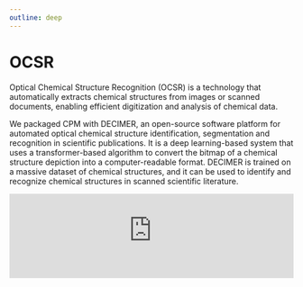 ```yaml
---
outline: deep
---
```


# OCSR

Optical Chemical Structure Recognition (OCSR) is a technology that automatically extracts chemical structures from images or scanned documents, enabling efficient digitization and analysis of chemical data.

We packaged CPM with DECIMER, an open-source software platform for automated optical chemical structure identification, segmentation and recognition in scientific publications. It is a deep learning-based system that uses a transformer-based algorithm to convert the bitmap of a chemical structure depiction into a computer-readable format. DECIMER is trained on a massive dataset of chemical structures, and it can be used to identify and recognize chemical structures in scanned scientific literature.

<div>
  <iframe id="inlineFrameExample"
      title="Inline Frame Example"
      width="100%"
      height="150"
      style="border:none"
      src="https://dev.api.naturalproducts.net/v1/docs#/ocsr">
  </iframe>
</div>